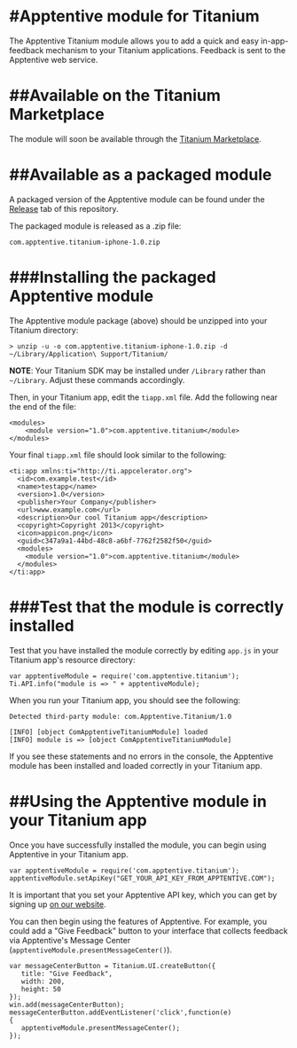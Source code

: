 #Apptentive module for Titanium
===================

The Apptentive Titanium module allows you to add a quick and easy in-app-feedback mechanism to your Titanium applications. Feedback is sent to the Apptentive web service.

##Available on the Titanium Marketplace
===================

The module will soon be available through the [Titanium Marketplace](https://marketplace.appcelerator.com/).

##Available as a packaged module
===================

A packaged version of the Apptentive module can be found under the [Release](https://github.com/apptentive/apptentive-titanium/releases) tab of this repository.

The packaged module is released as a .zip file:

    com.apptentive.titanium-iphone-1.0.zip

###Installing the packaged Apptentive module
===================

The Apptentive module package (above) should be unzipped into your Titanium directory:

    > unzip -u -o com.apptentive.titanium-iphone-1.0.zip -d ~/Library/Application\ Support/Titanium/

**NOTE**: Your Titanium SDK may be installed under `/Library` rather than `~/Library`. Adjust these commands accordingly.

Then, in your Titanium app, edit the `tiapp.xml` file. Add the following near the end of the file:

    <modules>
        <module version="1.0">com.apptentive.titanium</module>
    </modules>
	
Your final `tiapp.xml` file should look similar to the following:

```
<ti:app xmlns:ti="http://ti.appcelerator.org">
  <id>com.example.test</id>
  <name>testapp</name>
  <version>1.0</version>
  <publisher>Your Company</publisher>
  <url>www.example.com</url>
  <description>Our cool Titanium app</description>
  <copyright>Copyright 2013</copyright>
  <icon>appicon.png</icon>
  <guid>c347a9a1-44bd-48c8-a6bf-7762f2582f50</guid>
  <modules>
    <module version="1.0">com.apptentive.titanium</module>
  </modules>
</ti:app>
```

###Test that the module is correctly installed
===================

Test that you have installed the module correctly by editing `app.js` in your Titanium app's resource directory:

    var apptentiveModule = require('com.apptentive.titanium');
    Ti.API.info("module is => " + apptentiveModule);

When you run your Titanium app, you should see the following:

    Detected third-party module: com.Apptentive.Titanium/1.0

	[INFO] [object ComApptentiveTitaniumModule] loaded
	[INFO] module is => [object ComApptentiveTitaniumModule]
	
If you see these statements and no errors in the console, the Apptentive module has been installed and loaded correctly in your Titanium app.

##Using the Apptentive module in your Titanium app
===================

Once you have successfully installed the module, you can begin using Apptentive in your Titanium app.

    var apptentiveModule = require('com.apptentive.titanium');
	apptentiveModule.setApiKey("GET_YOUR_API_KEY_FROM_APPTENTIVE.COM");

It is important that you set your Apptentive API key, which you can get by signing up [on our website](http://www.apptentive.com/).

You can then begin using the features of Apptentive. For example, you could add a "Give Feedback" button to your interface that collects feedback via Apptentive's Message Center (`apptentiveModule.presentMessageCenter()`).

```
var messageCenterButton = Titanium.UI.createButton({
   title: "Give Feedback",
   width: 200,
   height: 50
});
win.add(messageCenterButton);
messageCenterButton.addEventListener('click',function(e)
{
   apptentiveModule.presentMessageCenter();
});
```
   










